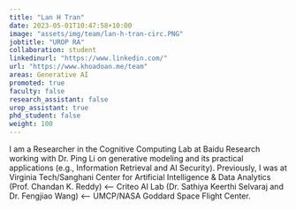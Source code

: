 ```yaml
---
title: "Lan H Tran"
date: 2023-05-01T10:47:58+10:00
image: "assets/img/team/lan-h-tran-circ.PNG"
jobtitle: "UROP RA"
collaboration: student
linkedinurl: "https://www.linkedin.com/"
url: "https://www.khoadoan.me/team"
areas: Generative AI
promoted: true
faculty: false
research_assistant: false
urop_assistant: true
phd_student: false
weight: 100
---
```


I am a Researcher in the Cognitive Computing Lab at Baidu Research working with Dr. Ping Li on generative modeling and its practical applications (e.g., Information Retrieval and AI Security). Previously, I was at Virginia Tech/Sanghani Center for Artificial Intelligence & Data Analytics (Prof. Chandan K. Reddy) ⟵ Criteo AI Lab (Dr. Sathiya Keerthi Selvaraj and Dr. Fengjiao Wang) ⟵ UMCP/NASA Goddard Space Flight Center. 

